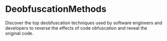 # DeobfuscationMethods
Discover the top deobfuscation techniques used by software engineers and developers to reverse the effects of code obfuscation and reveal the original code.

